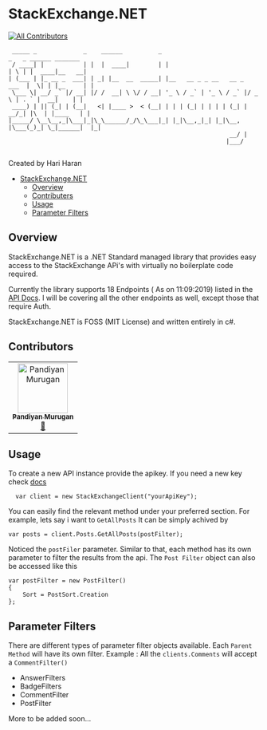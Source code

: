 # StackExchange.NET
[![All Contributors](https://img.shields.io/badge/all_contributors-1-orange.svg?style=flat-square)](#contributors)

```
 _____ _             _    ______          _                              _   _ ______ _______ 
 / ____| |           | |  |  ____|        | |                            | \ | |  ____|__   __|
| (___ | |_ __ _  ___| | _| |__  __  _____| |__   __ _ _ __   __ _  ___  |  \| | |__     | |   
 \___ \| __/ _` |/ __| |/ /  __| \ \/ / __| '_ \ / _` | '_ \ / _` |/ _ \ | . ` |  __|    | |   
 ____) | || (_| | (__|   <| |____ >  < (__| | | | (_| | | | | (_| |  __/_| |\  | |____   | |   
|_____/ \__\__,_|\___|_|\_\______/_/\_\___|_| |_|\__,_|_| |_|\__, |\___(_)_| \_|______|  |_|   
                                                              __/ |                            
                                                             |___/                             
 
```
Created by Hari Haran
- [StackExchange.NET](#stackexchangenet)
  - [Overview](#overview)
  - [Contributers](#contributers)
  - [Usage](#usage)
  - [Parameter Filters](#parameter-filters)

## Overview
StackExchange.NET is a .NET Standard managed library that provides easy access to the StackExchange APi's with virtually no boilerplate code required.

Currently the library supports 18 Endpoints ( As on 11:09:2019) listed in the [API Docs](https://api.stackexchange.com/docs). I will be covering all the other endpoints as well, except those that require Auth.

StackExchange.NET is FOSS (MIT License) and written entirely in c#.

## Contributors

<!-- ALL-CONTRIBUTORS-LIST:START - Do not remove or modify this section -->
<!-- prettier-ignore -->
<table>
  <tr>
    <td align="center"><a href="http://efficientuser.com"><img src="https://avatars1.githubusercontent.com/u/6157834?v=4" width="100px;" alt="Pandiyan Murugan"/><br /><sub><b>Pandiyan Murugan</b></sub></a><br /><a href="https://github.com/gethari/StackExchange.NET/commits?author=PandiyanCool" title="Documentation">📖</a></td>
  </tr>
</table>

<!-- ALL-CONTRIBUTORS-LIST:END -->
## Usage

To create a new API instance provide the apikey. If you need a new key check [docs](https://stackapps.com/apps/oauth/register)

```
  var client = new StackExchangeClient("yourApiKey");
```

You can easily find the relevant method under your preferred section. For example, lets say i want to `GetAllPosts` It can be simply achived by

```
var posts = client.Posts.GetAllPosts(postFilter);
```

Noticed the `postFiler` parameter. Similar to that, each method has its own parameter to filter the results from the api. The `Post Filter` object can also be accessed like this 

```
var postFilter = new PostFilter()
{
    Sort = PostSort.Creation
};
```

## Parameter Filters

There are different types of parameter filter objects available. Each `Parent Method` will have its own filter. Example : All the `clients.Comments` will accept a `CommentFilter()`

- AnswerFilters
- BadgeFilters
- CommentFilter
- PostFilter

More to be added soon...
